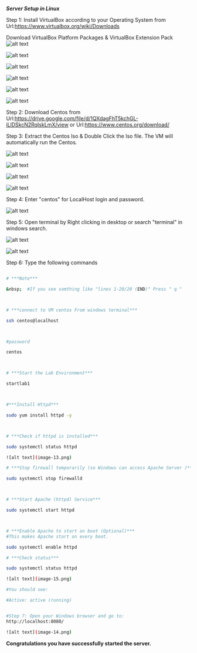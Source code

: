 ***Server Setup in Linux***

Step 1: Install VirtualBox according to your Operating System from Url:https://www.virtualbox.org/wiki/Downloads

Download VirtualBox Platform Packages \& VirtualBox Extension Pack 
![alt text](image.png)

![alt text](image-3.png)

![alt text](image-4.png)

![alt text](image-5.png)

![alt text](image-6.png)

![alt text](image-7.png)

Step 2: Download Centos from Url:https://drive.google.com/file/d/1QXdagFhT5kchGL-iLlDSkcN2RqIskLmX/view or Url:https://www.centos.org/download/



Step 3: Extract the Centos Iso \& Double Click the Iso file. The VM will automatically run the Centos.

![alt text](image-1.png)

![alt text](image-2.png)

![alt text](image-8.png)

![alt text](image-9.png)


Step 4: Enter "centos" for LocalHost login and password.

![alt text](image-10.png)



Step 5: Open terminal by Right clicking in desktop or search "terminal" in windows search.

![alt text](image-11.png)

![alt text](image-12.png)

Step 6: Type the following commands 

```sh

# ***Note***

&nbsp;	#If you see somthing like "lines 1-20/20 (END)" Press " q "



# ***connect to VM centos From windows terminal***

ssh centos@localhost



#password 

centos



# ***Start the Lab Environment*** 

startlab1



#***Install Httpd***

sudo yum install httpd -y



# ***Check if httpd is installed***

sudo systemctl status httpd

![alt text](image-13.png)

# ***Stop firewall temporarily (so Windows can access Apache Server )***

sudo systemctl stop firewalld



# ***Start Apache (httpd) Service***

sudo systemctl start httpd



# ***Enable Apache to start on boot (Optional)***
#This makes Apache start on every boot.

sudo systemctl enable httpd

# ***Check status***

sudo systemctl status httpd

![alt text](image-15.png)

#You should see:

#Active: active (running)


#Step 7: Open your Windows browser and go to:
http://localhost:8080/

![alt text](image-14.png)

```

**Congratulations you  have successfully started the server.**



